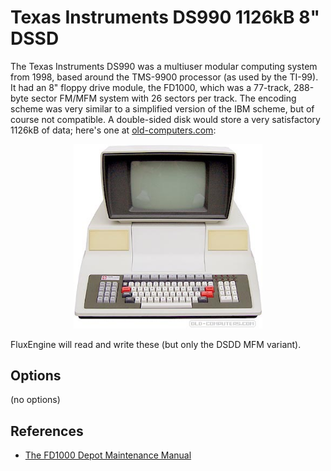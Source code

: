 <!-- This file is automatically generated. Do not edit. -->
# Texas Instruments DS990 1126kB 8" DSSD

The Texas Instruments DS990 was a multiuser modular computing system from 1998,
based around the TMS-9900 processor (as used by the TI-99). It had an 8" floppy
drive module, the FD1000, which was a 77-track, 288-byte sector FM/MFM system
with 26 sectors per track. The encoding scheme was very similar to a simplified
version of the IBM scheme, but of course not compatible. A double-sided disk
would store a very satisfactory 1126kB of data; here's one at <a
href="https://www.old-computers.com/museum/computer.asp?st=1&c=1025">old-computers.com</a>:

<div style="text-align: center">
<a href="https://www.old-computers.com/museum/computer.asp?st=1&c=1025">
<img src="tids990.jpg" style="max-width: 60%" alt="A DS990 at old-computers.com"></a>
</div>

FluxEngine will read and write these (but only the DSDD MFM variant).

## Options

(no options)

## References

  - [The FD1000 Depot Maintenance
        Manual](http://www.bitsavers.org/pdf/ti/990/disk/2261885-9701_FD1000depotVo1_Jan81.pdf)

